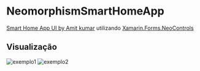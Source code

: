 # NeomorphismSmartHomeApp
 [Smart Home App UI by Amit kumar](https://dribbble.com/shots/9890579-Neomorphism-soft-UI-Design-for-Smart-Home-App) utilizando [Xamarin.Forms.NeoControls](https://github.com/felipebaltazar/Xamarin.Forms.NeoControls)
 
## Visualização
![exemplo1](https://user-images.githubusercontent.com/19656249/80286397-94d62280-8701-11ea-82f7-69610614017b.gif)
![exemplo2](https://user-images.githubusercontent.com/19656249/80286398-96074f80-8701-11ea-8196-a787658788d0.gif)
